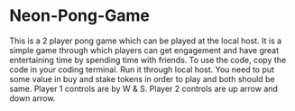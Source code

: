 # Neon-Pong-Game
This is a 2 player pong game which can be played at the local host. It is a simple game through which players can get engagement and have great entertaining time by spending time with friends. 
To use the code, copy the code in your coding terminal.
Run it through local host. 
You need to put some value in buy and stake tokens in order to play and both should be same.
Player 1 controls are by W & S.
Player 2 controls are up arrow and down arrow.
